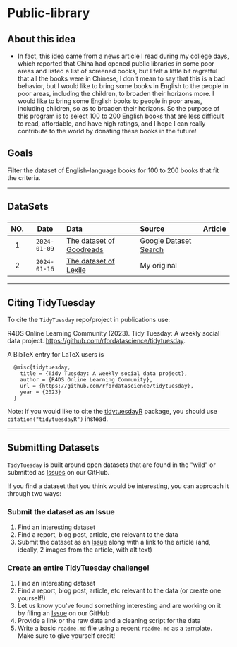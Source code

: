 # Public-library


## About this idea

- In fact, this idea came from a news article I read during my college days, which reported that China had opened public libraries in some poor areas and listed a list of screened books, but I felt a little bit regretful that all the books were in Chinese, I don't mean to say that this is a bad behavior, but I would like to bring some books in English to the people in poor areas, including the children, to broaden their horizons more. I would like to bring some English books to people in poor areas, including children, so as to broaden their horizons. So the purpose of this program is to select 100 to 200 English books that are less difficult to read, affordable, and have high ratings, and I hope I can really contribute to the world by donating these books in the future!


## Goals

Filter the dataset of English-language books for 100 to 200 books that fit the criteria.

***

## DataSets

###

| NO. | Date | Data | Source | Article
| :---: | :---: | :--- | :--- | :---|
| 1 | `2024-01-09` | [The dataset of Goodreads](books_1.Best_Books_Ever.csv) | [Google Dataset Search](https://doi.org/10.5281/zenodo.4265096)|
| 2 | `2024-01-16` | [The dataset of Lexile](Lexile_score.csv) | My original  |


***  

## Citing TidyTuesday

To cite the `TidyTuesday` repo/project in publications use:

  R4DS Online Learning Community (2023). Tidy Tuesday: A weekly social data project.
  https://github.com/rfordatascience/tidytuesday.

A BibTeX entry for LaTeX users is

```
  @misc{tidytuesday, 
    title = {Tidy Tuesday: A weekly social data project}, 
    author = {R4DS Online Learning Community}, 
    url = {https://github.com/rfordatascience/tidytuesday}, 
    year = {2023} 
  }
```

Note: If you would like to cite the [tidytuesdayR](https://thebioengineer.github.io/tidytuesdayR/) package, you should use `citation("tidytuesdayR")` instead.

***

## Submitting Datasets

`TidyTuesday` is built around open datasets that are found in the "wild" or submitted as [Issues](https://github.com/rfordatascience/tidytuesday/issues) on our GitHub.

If you find a dataset that you think would be interesting, you can approach it through two ways:

### Submit the dataset as an Issue

1. Find an interesting dataset  
2. Find a report, blog post, article, etc relevant to the data   
3. Submit the dataset as an [Issue](https://github.com/rfordatascience/tidytuesday/issues) along with a link to the article (and, ideally, 2 images from the article, with alt text)

### Create an entire TidyTuesday challenge!  

1. Find an interesting dataset  
2. Find a report, blog post, article, etc relevant to the data (or create one yourself!)  
3. Let us know you've found something interesting and are working on it by filing an [Issue](https://github.com/rfordatascience/tidytuesday/issues) on our GitHub  
4. Provide a link or the raw data and a cleaning script for the data  
5. Write a basic `readme.md` file using a recent `readme.md` as a template. Make sure to give yourself credit! 
